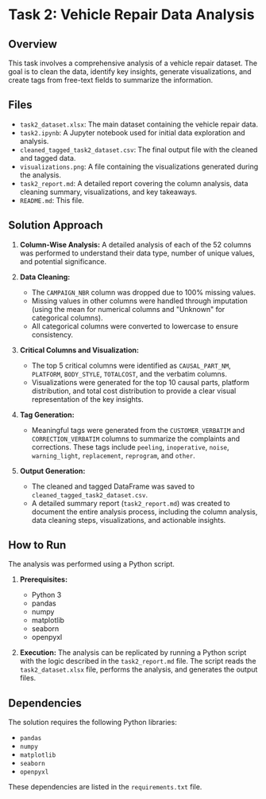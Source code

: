 # Task 2: Vehicle Repair Data Analysis

## Overview

This task involves a comprehensive analysis of a vehicle repair dataset. The goal is to clean the data, identify key insights, generate visualizations, and create tags from free-text fields to summarize the information.

## Files

*   `task2_dataset.xlsx`: The main dataset containing the vehicle repair data.
*   `task2.ipynb`: A Jupyter notebook used for initial data exploration and analysis.
*   `cleaned_tagged_task2_dataset.csv`: The final output file with the cleaned and tagged data.
*   `visualizations.png`: A file containing the visualizations generated during the analysis.
*   `task2_report.md`: A detailed report covering the column analysis, data cleaning summary, visualizations, and key takeaways.
*   `README.md`: This file.

## Solution Approach

1.  **Column-Wise Analysis:** A detailed analysis of each of the 52 columns was performed to understand their data type, number of unique values, and potential significance.

2.  **Data Cleaning:**
    *   The `CAMPAIGN_NBR` column was dropped due to 100% missing values.
    *   Missing values in other columns were handled through imputation (using the mean for numerical columns and "Unknown" for categorical columns).
    *   All categorical columns were converted to lowercase to ensure consistency.

3.  **Critical Columns and Visualization:**
    *   The top 5 critical columns were identified as `CAUSAL_PART_NM`, `PLATFORM`, `BODY_STYLE`, `TOTALCOST`, and the verbatim columns.
    *   Visualizations were generated for the top 10 causal parts, platform distribution, and total cost distribution to provide a clear visual representation of the key insights.

4.  **Tag Generation:**
    *   Meaningful tags were generated from the `CUSTOMER_VERBATIM` and `CORRECTION_VERBATIM` columns to summarize the complaints and corrections. These tags include `peeling`, `inoperative`, `noise`, `warning_light`, `replacement`, `reprogram`, and `other`.

5.  **Output Generation:**
    *   The cleaned and tagged DataFrame was saved to `cleaned_tagged_task2_dataset.csv`.
    *   A detailed summary report (`task2_report.md`) was created to document the entire analysis process, including the column analysis, data cleaning steps, visualizations, and actionable insights.

## How to Run

The analysis was performed using a Python script.

1.  **Prerequisites:**
    *   Python 3
    *   pandas
    *   numpy
    *   matplotlib
    *   seaborn
    *   openpyxl

2.  **Execution:**
    The analysis can be replicated by running a Python script with the logic described in the `task2_report.md` file. The script reads the `task2_dataset.xlsx` file, performs the analysis, and generates the output files.

## Dependencies

The solution requires the following Python libraries:

*   `pandas`
*   `numpy`
*   `matplotlib`
*   `seaborn`
*   `openpyxl`

These dependencies are listed in the `requirements.txt` file.
